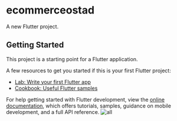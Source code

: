 # ecommerceostad

A new Flutter project.

## Getting Started

This project is a starting point for a Flutter application.

A few resources to get you started if this is your first Flutter project:

- [Lab: Write your first Flutter app](https://docs.flutter.dev/get-started/codelab)
- [Cookbook: Useful Flutter samples](https://docs.flutter.dev/cookbook)

For help getting started with Flutter development, view the
[online documentation](https://docs.flutter.dev/), which offers tutorials,
samples, guidance on mobile development, and a full API reference.
![all](https://github.com/hello-saif/E-Commerce-Ostad/assets/101374729/5d1f69ee-b5e4-4e4c-bca7-805f0af67282)

